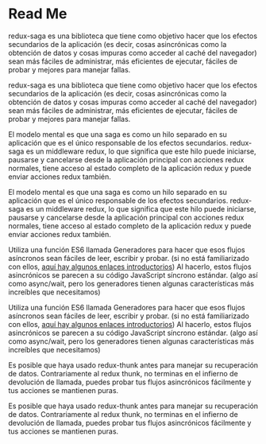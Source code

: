 # Read Me

redux-saga es una biblioteca que tiene como objetivo hacer que los efectos secundarios de la aplicación \(es decir, cosas asincrónicas como la obtención de datos y cosas impuras como acceder al caché del navegador\) sean más fáciles de administrar, más eficientes de ejecutar, fáciles de probar y mejores para manejar fallas.

redux-saga es una biblioteca que tiene como objetivo hacer que los efectos secundarios de la aplicación \(es decir, cosas asincrónicas como la obtención de datos y cosas impuras como acceder al caché del navegador\) sean más fáciles de administrar, más eficientes de ejecutar, fáciles de probar y mejores para manejar fallas.

El modelo mental es que una saga es como un hilo separado en su aplicación que es el único responsable de los efectos secundarios. redux-saga es un middleware redux, lo que significa que este hilo puede iniciarse, pausarse y cancelarse desde la aplicación principal con acciones redux normales, tiene acceso al estado completo de la aplicación redux y puede enviar acciones redux también.

El modelo mental es que una saga es como un hilo separado en su aplicación que es el único responsable de los efectos secundarios. redux-saga es un middleware redux, lo que significa que este hilo puede iniciarse, pausarse y cancelarse desde la aplicación principal con acciones redux normales, tiene acceso al estado completo de la aplicación redux y puede enviar acciones redux también.

Utiliza una función ES6 llamada Generadores para hacer que esos flujos asíncronos sean fáciles de leer, escribir y probar. \(si no está familiarizado con ellos, [aquí hay algunos enlaces introductorios](https://redux-saga.js.org/docs/ExternalResources.html)\) Al hacerlo, estos flujos asincrónicos se parecen a su código JavaScript síncrono estándar. \(algo así como async/wait, pero los generadores tienen algunas características más increíbles que necesitamos\)

Utiliza una función ES6 llamada Generadores para hacer que esos flujos asíncronos sean fáciles de leer, escribir y probar. \(si no está familiarizado con ellos, [aquí hay algunos enlaces introductorios](https://redux-saga.js.org/docs/ExternalResources.html)\) Al hacerlo, estos flujos asincrónicos se parecen a su código JavaScript síncrono estándar. \(algo así como async/wait, pero los generadores tienen algunas características más increíbles que necesitamos\)

Es posible que haya usado redux-thunk antes para manejar su recuperación de datos. Contrariamente al redux thunk, no terminas en el infierno de devolución de llamada, puedes probar tus flujos asincrónicos fácilmente y tus acciones se mantienen puras.

Es posible que haya usado redux-thunk antes para manejar su recuperación de datos. Contrariamente al redux thunk, no terminas en el infierno de devolución de llamada, puedes probar tus flujos asincrónicos fácilmente y tus acciones se mantienen puras.

